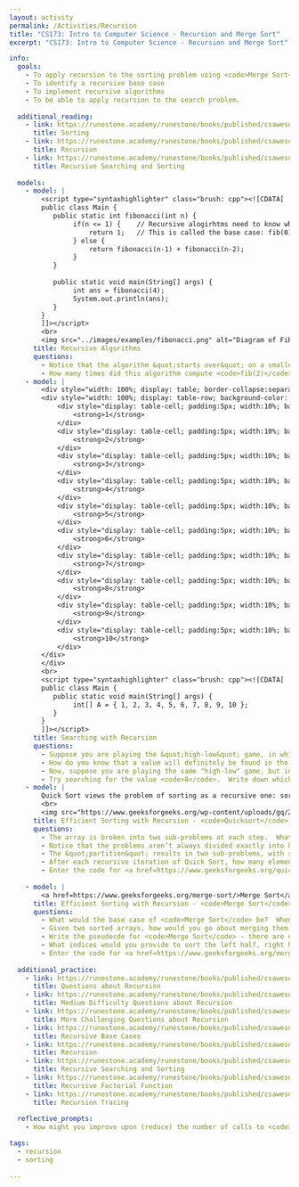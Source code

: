 ```yaml
---
layout: activity
permalink: /Activities/Recursion
title: "CS173: Intro to Computer Science - Recursion and Merge Sort"
excerpt: "CS173: Intro to Computer Science - Recursion and Merge Sort"

info:
  goals: 
    - To apply recursion to the sorting problem using <code>Merge Sort</code> and <code>Quicksort</code>
    - To identify a recursive base case
    - To implement recursive algorithms
    - To be able to apply recursion to the search problem.
  
  additional_reading:
    - link: https://runestone.academy/runestone/books/published/csawesome/Unit7-ArrayList/topic-7-6-sorting.html 
      title: Sorting
    - link: https://runestone.academy/runestone/books/published/csawesome/Unit10-Recursion/topic-10-1-recursion.html
      title: Recursion
    - link: https://runestone.academy/runestone/books/published/csawesome/Unit10-Recursion/topic-10-2-recursive-search-sort.html 
      title: Recursive Searching and Sorting       
      
  models:
    - model: |
        <script type="syntaxhighlighter" class="brush: cpp"><![CDATA[        
        public class Main {
           public static int fibonacci(int n) {
                if(n <= 1) {    // Recursive alogirhtms need to know when to stop!
                    return 1;   // This is called the base case: fib(0) = fib(1) = 1
                } else {
                    return fibonacci(n-1) + fibonacci(n-2);
                }
           }
           
           public static void main(String[] args) {
                int ans = fibonacci(4);
                System.out.println(ans);
           }
        }
        ]]></script> 
        <br>
        <img src="../images/examples/fibonacci.png" alt="Diagram of Fibonacci Recursive Calls" />        
      title: Recursive Algorithms
      questions:
        - Notice that the algorithm &quot;starts over&quot; on a smaller part of the array after each guess.  This is a hallmark of a &quot;recursive algorithm.&quot;  They are like loops.  Do you think this approach requires more or less code to write than a non-recursive version?  Why or why not?
        - How many times did this algorithm compute <code>fib(2)</code>?  
    - model: |
        <div style="width: 100%; display: table; border-collapse:separate; border-spacing:5px;">
        <div style="width: 100%; display: table-row; background-color: black; color: white;">
            <div style="display: table-cell; padding:5px; width:10%; background-color: black; color: white;">
                <strong>1</strong>
            </div>
            <div style="display: table-cell; padding:5px; width:10%; background-color: black; color: white;">
                <strong>2</strong>
            </div>
            <div style="display: table-cell; padding:5px; width:10%; background-color: black; color: white;">
                <strong>3</strong>
            </div>
            <div style="display: table-cell; padding:5px; width:10%; background-color: black; color: white;">
                <strong>4</strong>
            </div>            
            <div style="display: table-cell; padding:5px; width:10%; background-color: black; color: white;">
                <strong>5</strong>
            </div>
            <div style="display: table-cell; padding:5px; width:10%; background-color: black; color: white;">
                <strong>6</strong>
            </div>
            <div style="display: table-cell; padding:5px; width:10%; background-color: black; color: white;">
                <strong>7</strong>
            </div>
            <div style="display: table-cell; padding:5px; width:10%; background-color: black; color: white;">
                <strong>8</strong>
            </div>
            <div style="display: table-cell; padding:5px; width:10%; background-color: black; color: white;">
                <strong>9</strong>
            </div>
            <div style="display: table-cell; padding:5px; width:10%; background-color: black; color: white;">
                <strong>10</strong>
            </div>            
        </div>    
        </div>
        <br>
        <script type="syntaxhighlighter" class="brush: cpp"><![CDATA[        
        public class Main {
           public static void main(String[] args) {
                int[] A = { 1, 2, 3, 4, 5, 6, 7, 8, 9, 10 };
           }
        }
        ]]></script>        
      title: Searching with Recursion
      questions:
        - Suppose you are playing the &quot;high-low&quot; game, in which you have to guess a number, and are told that the correct value is higher or lower than your guess.  What would be the best first guess, if you knew the value was between <code>1</code> and <code>10</code>?        
        - How do you know that a value will definitely be found in the right half of the array?  How about on the left half of the array?
        - Now, suppose you are playing the same "high-low" game, but instead of knowing the range of values you’re looking for, you know how big the array is that you’re searching.  You are still told whether your value is higher or lower than your guess.  Which element would you pick for your guess?  In mathematics, this element or value is known as the ______ of the list?
        - Try searching for the value <code>8</code>.  Write down which indices of the array you are searching within (initially <code>0</code> through <code>9</code>), and the index of your guess, at each step of the search, until you find the value <code>8</code>.  How many guesses were required?  How many guesses would have been required if the list was not sorted?        
    - model: |
        Quick Sort views the problem of sorting as a recursive one: sorting a large list is the same as sorting two smaller lists.  The problem gets smaller at each step as long as we learn the correct sorted position of one item at every step (just like with Selection Sort and Insertion Sort).    
        <br>
        <img src="https://www.geeksforgeeks.org/wp-content/uploads/gq/2014/01/QuickSort2.png" alt="Quicksort Diagram from geeksforgeeks">
      title: Efficient Sorting with Recursion - <code>Quicksort</code>
      questions:
        - The array is broken into two sub-problems at each step.  What do you notice about the elements in the left sub-problem and the elements in the right sub-problem?  How are they being &quot;partitioned&quot; into the two sub-arrays?
        - Notice that the problems aren’t always divided exactly into halves.  That’s because the algorithm is &quot;partitioning&quot; the values according to the last value of the array.  What would be the ideal choice of an element to &quot;partition&quot; around (this element is known as the &quot;pivot&quot;)?
        - The &quot;partition&quot; results in two sub-problems, with sub-arrays that include all the elements from the main problem, except for one.  Which element is left out, and why?
        - After each recursive iteration of Quick Sort, how many elements are placed into their correct position?  Where are they located?
        - Enter the code for <a href=https://www.geeksforgeeks.org/quick-sort/>Quick Sort</a> into the <a href=https://cscircles.cemc.uwaterloo.ca/java_visualize/#mode=edit>Java Visualizer</a> and execute it step-by-step.
        
    - model: |
        <a href=https://www.geeksforgeeks.org/merge-sort/>Merge Sort</a> views the problem of sorting as a recursive one: sorting a large list is the same as breaking the list in half, sorting each of those, and then "merging" them together as if they were a deck of cards being shuffled.
      title: Efficient Sorting with Recursion - <code>Merge Sort</code>
      questions:
        - What would the base case of <code>Merge Sort</code> be?  When might you stop splitting the array in half?
        - Given two sorted arrays, how would you go about merging them together?
        - Write the pseudocde for <code>Merge Sort</code> - there are exactly 3 steps (recursively calling the left half, followed by the right half, followed by a call to the merge step completed above).
        - What indices would you provide to sort the left half, right half, and merge steps at each recursive iteration? 
        - Enter the code for <a href=https://www.geeksforgeeks.org/merge-sort/>Merge Sort</a> into the <a href=https://cscircles.cemc.uwaterloo.ca/java_visualize/#mode=edit>Java Visualizer</a> and execute it step-by-step.        
  
  additional_practice:
    - link: https://runestone.academy/runestone/books/published/csawesome/Unit10-Recursion/rEasyMC.html
      title: Questions about Recursion
    - link: https://runestone.academy/runestone/books/published/csawesome/Unit10-Recursion/rMedMC.html
      title: Medium Difficulty Questions about Recursion
    - link: https://runestone.academy/runestone/books/published/csawesome/Unit10-Recursion/rHardMC.html 
      title: More Challenging Questions about Recursion
    - link: https://runestone.academy/runestone/books/published/csawesome/Unit10-Recursion/rBasePractice.html 
      title: Recursive Base Cases
    - link: https://runestone.academy/runestone/books/published/csawesome/Unit10-Recursion/recursionCodePractice.html 
      title: Recursion
    - link: https://runestone.academy/runestone/books/published/csawesome/Unit10-Recursion/topic-10-2-recursive-search-sort.html
      title: Recursive Searching and Sorting 
    - link: https://runestone.academy/runestone/books/published/csawesome/Unit10-Recursion/topic-10-1-recursion-day1.html#factorial-method
      title: Recursive Factorial Function
    - link: https://runestone.academy/runestone/books/published/csawesome/Unit10-Recursion/topic-10-1-recursion-challenge.html
      title: Recursion Tracing
      
  reflective_prompts:
    - How might you improve upon (reduce) the number of calls to <code>fib(2)</code> in the Fibonacci example?

tags:
  - recursion
  - sorting
  
---
```


